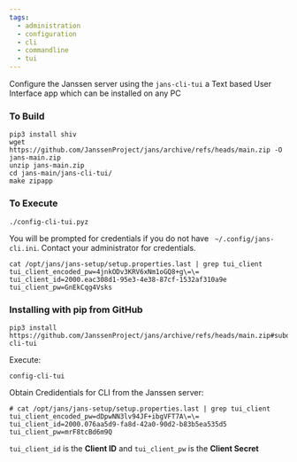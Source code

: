 ```yaml
---
tags:
  - administration
  - configuration
  - cli
  - commandline
  - tui
---
```


Configure the Janssen server using the `jans-cli-tui` a Text based User Interface app which can be installed on any PC

### To Build
```
pip3 install shiv
wget https://github.com/JanssenProject/jans/archive/refs/heads/main.zip -O jans-main.zip
unzip jans-main.zip
cd jans-main/jans-cli-tui/
make zipapp
```

### To Execute

```
./config-cli-tui.pyz
```

You will be prompted for credentials if you do not have ` ~/.config/jans-cli.ini`. 
Contact your administrator for credentials.

```
cat /opt/jans/jans-setup/setup.properties.last | grep tui_client
tui_client_encoded_pw=4jnkODv3KRV6xNm1oGQ8+g\=\=
tui_client_id=2000.eac308d1-95e3-4e38-87cf-1532af310a9e
tui_client_pw=GnEkCqg4Vsks
```

### Installing with pip from GitHub

```
pip3 install https://github.com/JanssenProject/jans/archive/refs/heads/main.zip#subdirectory=jans-cli-tui
```

Execute:

```
config-cli-tui
```

Obtain Credidentials for CLI from the Janssen server:

```
# cat /opt/jans/jans-setup/setup.properties.last | grep tui_client
tui_client_encoded_pw=dDpwNN3lv94JF+ibgVFT7A\=\=
tui_client_id=2000.076aa5d9-fa8d-42a0-90d2-b83b5ea535d5
tui_client_pw=mrF8tcBd6m9Q
```

`tui_client_id` is the **Client ID** and `tui_client_pw` is the **Client Secret**
